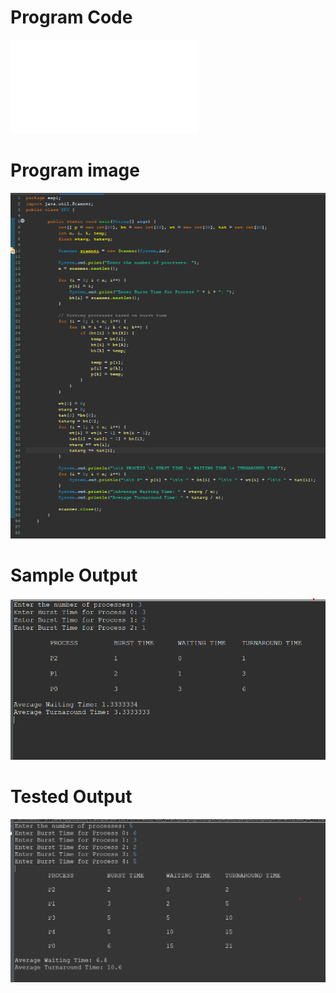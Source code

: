 # Program Code
![Program File](SFJ_LE_502.java)

# Program image
![Program image](programcode_LE_502.png)

# Sample Output

![Sample Ouput](Sample_Output_LE_502.png)

# Tested Output

![Tested Output](Tested_Output_LE_502.png)
